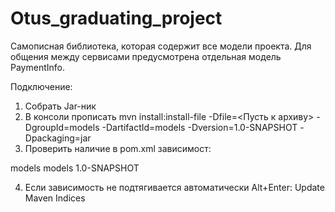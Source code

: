 # Otus_graduating_project
Самописная библиотека, которая содержит все модели проекта. Для общения между сервисами предусмотрена отдельная модель PaymentInfo.

Подключение:
1) Собрать Jar-ник
2) В консоли прописать mvn install:install-file -Dfile=<Пусть к архиву> -DgroupId=models -DartifactId=models -Dversion=1.0-SNAPSHOT -Dpackaging=jar
3) Проверить наличие в pom.xml зависимост:
<dependency>
			<groupId>models</groupId>
			<artifactId>models</artifactId>
			<version>1.0-SNAPSHOT</version>
</dependency>

4) Если зависимость не подтягивается автоматически Alt+Enter: Update Maven Indices 

